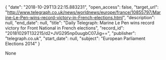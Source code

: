 {
  "date": "2018-10-29T13:22:15.883231", 
  "open_access": false, 
  "target_url": "http://www.telegraph.co.uk/news/worldnews/europe/france/10855797/Marine-Le-Pen-wins-record-victory-in-French-elections.html", 
  "description": null, 
  "end_date": null, 
  "title": "Daily Telegraph: Marine Le Pen wins record victory for Front National in French elections", 
  "record_id": "20181029T132215/d2+JVG295np0uugbC07Jig==", 
  "publisher": "telegraph.co.uk", 
  "start_date": null, 
  "subject": "European Parliament Elections 2014"
}

None